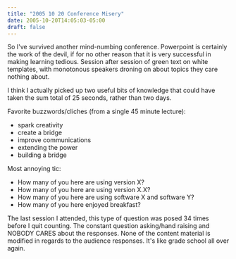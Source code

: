 ```yaml
---
title: "2005 10 20 Conference Misery"
date: 2005-10-20T14:05:03-05:00
draft: false
---
```



So I've survived another mind-numbing conference. Powerpoint is certainly the work of the devil, if for no other reason that it is very successful in making learning tedious. Session after session of green text on white templates, with monotonous speakers droning on about topics they care nothing about. 

I think I actually picked up two useful bits of knowledge that could have taken the sum total of 25 seconds, rather than two days. 

Favorite buzzwords/cliches (from a single 45 minute lecture):
- spark creativity
- create a bridge
- improve communications
- extending the power
- building a bridge


Most annoying tic:
- How many of you here are using version X?
- How many of you here are using version X.X?
- How many of you here are using software X and software Y?
- How many of you here enjoyed breakfast?

The last session I attended, this type of question was posed 34 times before I quit counting. The constant question asking/hand raising and NOBODY CARES about the responses. None of the content material is modified in regards to the audience responses. It's like grade school all over again.

